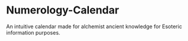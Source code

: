 # Numerology-Calendar
An intuitive calendar made for alchemist ancient knowledge for Esoteric information purposes.
